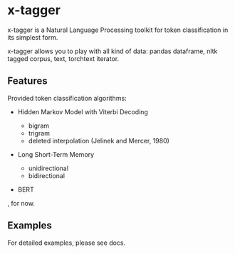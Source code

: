 # x-tagger
x-tagger is a Natural Language Processing toolkit for token classification in its simplest form.

x-tagger allows you to play with all kind of data: pandas dataframe, nltk tagged corpus, text, torchtext iterator.

## Features

Provided token classification algorithms:

- Hidden Markov Model with Viterbi Decoding
  * bigram
  * trigram
  * deleted interpolation (Jelinek and Mercer, 1980)

- Long Short-Term Memory
  * unidirectional
  * bidirectional

- BERT

, for now.

## Examples

For detailed examples, please see docs.
